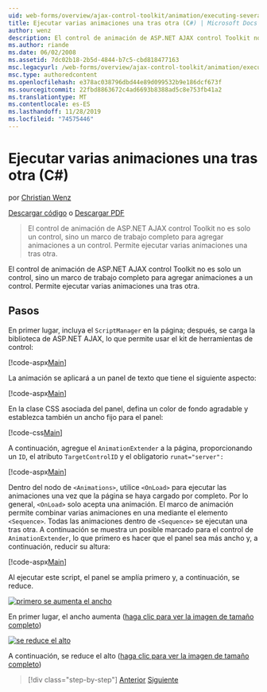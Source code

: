 ```yaml
---
uid: web-forms/overview/ajax-control-toolkit/animation/executing-several-animations-after-each-other-cs
title: Ejecutar varias animaciones una tras otra (C#) | Microsoft Docs
author: wenz
description: El control de animación de ASP.NET AJAX control Toolkit no es solo un control, sino un marco de trabajo completo para agregar animaciones a un control. Permite ejecutar Servera...
ms.author: riande
ms.date: 06/02/2008
ms.assetid: 7dc02b18-2b5d-4844-b7c5-cbd818477163
msc.legacyurl: /web-forms/overview/ajax-control-toolkit/animation/executing-several-animations-after-each-other-cs
msc.type: authoredcontent
ms.openlocfilehash: e378ac038796dbd44e89d099532b9e186dcf673f
ms.sourcegitcommit: 22fbd8863672c4ad6693b8388ad5c8e753fb41a2
ms.translationtype: MT
ms.contentlocale: es-ES
ms.lasthandoff: 11/28/2019
ms.locfileid: "74575446"
---
```

# <a name="executing-several-animations-after-each-other-c"></a>Ejecutar varias animaciones una tras otra (C#)

por [Christian Wenz](https://github.com/wenz)

[Descargar código](https://download.microsoft.com/download/f/9/a/f9a26acd-8df4-4484-8a18-199e4598f411/Animation3.cs.zip) o [Descargar PDF](https://download.microsoft.com/download/6/7/1/6718d452-ff89-4d3f-a90e-c74ec2d636a3/animation3CS.pdf)

> El control de animación de ASP.NET AJAX control Toolkit no es solo un control, sino un marco de trabajo completo para agregar animaciones a un control. Permite ejecutar varias animaciones una tras otra.

El control de animación de ASP.NET AJAX control Toolkit no es solo un control, sino un marco de trabajo completo para agregar animaciones a un control. Permite ejecutar varias animaciones una tras otra.

## <a name="steps"></a>Pasos

En primer lugar, incluya el `ScriptManager` en la página; después, se carga la biblioteca de ASP.NET AJAX, lo que permite usar el kit de herramientas de control:

[!code-aspx[Main](executing-several-animations-after-each-other-cs/samples/sample1.aspx)]

La animación se aplicará a un panel de texto que tiene el siguiente aspecto:

[!code-aspx[Main](executing-several-animations-after-each-other-cs/samples/sample2.aspx)]

En la clase CSS asociada del panel, defina un color de fondo agradable y establezca también un ancho fijo para el panel:

[!code-css[Main](executing-several-animations-after-each-other-cs/samples/sample3.css)]

A continuación, agregue el `AnimationExtender` a la página, proporcionando un `ID`, el atributo `TargetControlID` y el obligatorio `runat="server":`

[!code-aspx[Main](executing-several-animations-after-each-other-cs/samples/sample4.aspx)]

Dentro del nodo de `<Animations>`, utilice `<OnLoad>` para ejecutar las animaciones una vez que la página se haya cargado por completo. Por lo general, `<OnLoad>` solo acepta una animación. El marco de animación permite combinar varias animaciones en una mediante el elemento `<Sequence>`. Todas las animaciones dentro de `<Sequence>` se ejecutan una tras otra. A continuación se muestra un posible marcado para el control de `AnimationExtender`, lo que primero es hacer que el panel sea más ancho y, a continuación, reducir su altura:

[!code-aspx[Main](executing-several-animations-after-each-other-cs/samples/sample5.aspx)]

Al ejecutar este script, el panel se amplía primero y, a continuación, se reduce.

[![primero se aumenta el ancho](executing-several-animations-after-each-other-cs/_static/image2.png)](executing-several-animations-after-each-other-cs/_static/image1.png)

En primer lugar, el ancho aumenta ([haga clic para ver la imagen de tamaño completo](executing-several-animations-after-each-other-cs/_static/image3.png))

[![se reduce el alto](executing-several-animations-after-each-other-cs/_static/image5.png)](executing-several-animations-after-each-other-cs/_static/image4.png)

A continuación, se reduce el alto ([haga clic para ver la imagen de tamaño completo](executing-several-animations-after-each-other-cs/_static/image6.png))

> [!div class="step-by-step"]
> [Anterior](executing-several-animations-at-the-same-time-cs.md)
> [Siguiente](animation-depending-on-a-condition-cs.md)
